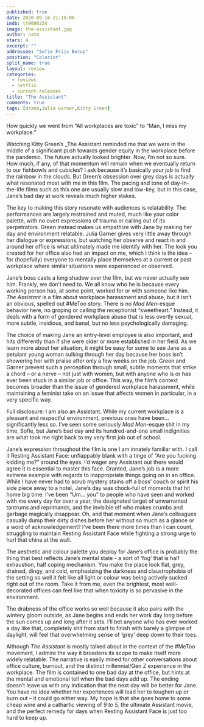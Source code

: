 ```yaml
---
published: true
date: 2020-09-16 21:15:00
imdb: tt9000224
image: the-assistant.jpg
author: natm
stars: 4
excerpt: ""
addressee: "Sofie Friis Borup"
position: "Colorist"
split_name: true
layout: review
categories: 
  - reviews
  - netflix
  - current-releases
title: "The Assistant"
comments: true
tags: [drama,Julia Garner,Kitty Green]
---
```

How quickly we went from “All workplaces are toxic” to “Man, I miss my workplace.”  

Watching Kitty Green’s _The Assistant reminded me that we were in the middle of a significant push towards gender equity in the workplace before the pandemic. The future actually looked brighter. Now, I’m not so sure.  How much, if any, of that momentum will remain when we eventually return to our fishbowls and cubicles? I ask because it’s basically your job to find the rainbow in the clouds.  But Green’s obsession over grey days is actually what resonated most with me in this film.  The pacing and tone of day-in-the-life films such as this one are usually slow and low-key, but in this case, Jane’s bad day at work reveals much higher stakes. 

The key to making this story resonate with audiences is relatability. The performances are largely restrained and muted, much like your color palette, with no overt expressions of trauma or calling out of its perpetrators. Green instead makes us empathize with Jane by making her day and environment relatable. Julia Garner gives very little away through her dialogue or expressions, but watching her observe and react in and around her office is what ultimately made me identify with her. The look you created for her office also had an impact on me, which I think is the idea – for (hopefully) everyone to mentally place themselves at a current or past workplace where similar situations were experienced or observed. 

Jane’s boss casts a long shadow over the film, but we never actually see him. Frankly, we don’t need to. We all know who he is because every working person has, at some point, worked for or with someone like him. _The Assistant_ is a film about workplace harassment and abuse, but it isn’t an obvious, spelled out #MeToo story. There is no _Mad Men_-esque behavior here, no groping or calling the receptionist “sweetheart.” Instead, it deals with a form of gendered workplace abuse that is less overtly sexual, more subtle, insidious, and banal, but no less psychologically damaging. 

The choice of making Jane an entry-level employee is also important, and hits differently than if she were older or more established in her field. As we learn more about her situation, it might be easy for some to see Jane as a petulant young woman sulking through her day because her boss isn’t showering her with praise after only a few weeks on the job. Green and Garner prevent such a perception through small, subtle moments that strike a chord – or a nerve – not just with women, but with anyone who is or has ever been stuck in a similar job or office. This way, the film’s context becomes broader than the issue of gendered workplace harassment, while maintaining a feminist take on an issue that affects women in particular, in a very specific way. 

Full disclosure: I am also an Assistant. While my current workplace is a pleasant and respectful environment, previous ones have been… significantly less so. I’ve seen some seriously _Mad Men_-esque shit in my time, Sofie, but Jane’s bad day and its hundred-and-one small indignities are what took me right back to my very first job out of school.

 Jane’s expression throughout the film is one I am innately familiar with. I call it Resting Assistant Face: unflappably blank with a tinge of “Are you fucking kidding me?” around the eyes. I’d wager any Assistant out there would agree it is essential to master this face. Granted, Jane’s job is a more extreme example with regards to inappropriate things going on in an office. While I have never had to scrub mystery stains off a boss’ couch or spirit his side piece away to a hotel, Jane’s day was chock-full of moments that hit home big time. I’ve been “Um… you” to people who have seen and worked with me every day for over a year, the designated target of unwarranted tantrums and reprimands, and the invisible elf who makes crumbs and garbage magically disappear. Oh, and that moment when Jane’s colleagues casually dump their dirty dishes before her without so much as a glance or a word of acknowledgement? I’ve been there more times than I can count, struggling to maintain Resting Assistant Face while fighting a strong urge to hurl that china at the wall. 

The aesthetic and colour palette you deploy for Jane’s office is probably the thing that best reflects Jane’s mental state - a sort of ‘fog’ that is half exhaustion, half coping mechanism. You make the place look flat, grey, drained, dingy, and cold, emphasizing the darkness and claustrophobia of the setting so well it felt like all light or colour was being actively sucked right out of the room. Take it from me, even the brightest, most well-decorated offices can feel like that when toxicity is so pervasive in the environment. 

The drabness of the office works so well because it also pairs with the wintery gloom outside, as Jane begins and ends her work day long before the sun comes up and long after it sets. I’ll bet anyone who has ever worked a day like that, completely shit from start to finish with barely a glimpse of daylight, will feel that overwhelming sense of ‘grey’ deep down to their toes. 

Although _The Assistant_ is mostly talked about in the context of the #MeToo movement, I admire the way it broadens its scope to make itself more widely relatable. The narrative is easily mined for other conversations about office culture, burnout, and the distinct millennial/Gen Z experience in the workplace. The film is contained to one bad day at the office, but hints at the mental and emotional toll when the bad days add up. The ending doesn’t leave us with any indication that the next day will be better for Jane. You have no idea whether her experiences will lead her to toughen up or burn out – it could go either way. My hope is that she goes home to some cheap wine and a cathartic viewing of _9 to 5,_ the ultimate Assistant movie, and the perfect remedy for days when Resting Assistant Face is just too hard to keep up. 